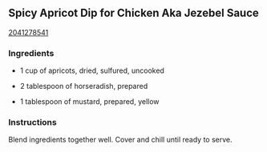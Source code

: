 ## Spicy Apricot Dip for Chicken Aka Jezebel Sauce

[2041278541](http://www.food.com/recipe/spicy-apricot-dip-for-chicken-aka-jezebel-sauce-283579)

### Ingredients

 - 1 cup of apricots, dried, sulfured, uncooked

 - 2 tablespoon of horseradish, prepared

 - 1 tablespoon of mustard, prepared, yellow

### Instructions

Blend ingredients together well. Cover and chill until ready to serve.